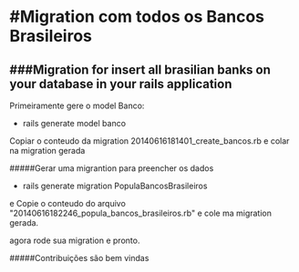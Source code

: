 #Migration com todos os Bancos Brasileiros
============================

###Migration for insert all brasilian banks on your database in your rails application
------------------------------------------------------------------------------------


Primeiramente gere o model Banco:

+ rails generate model banco

Copiar o conteudo da migration 20140616181401_create_bancos.rb e colar na migration gerada

#####Gerar uma migrantion para preencher os dados

+ rails generate migration PopulaBancosBrasileiros

e Copie o conteudo do arquivo "20140616182246_popula_bancos_brasileiros.rb" e cole ma migration gerada.

agora rode sua migration e pronto.



#####Contribuições são bem vindas





